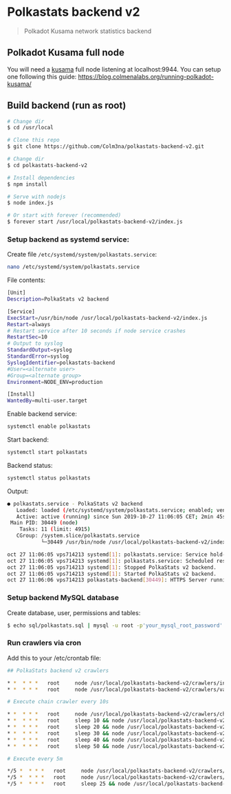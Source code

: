 # Polkastats backend v2

> Polkadot Kusama network statistics backend


## Polkadot Kusama full node

You will need a [kusama](https://kusama.network) full node listening at localhost:9944. You can setup one following this guide: https://blog.colmenalabs.org/running-polkadot-kusama/

## Build backend (run as root)

``` bash
# Change dir
$ cd /usr/local

# Clone this repo
$ git clone https://github.com/Colm3na/polkastats-backend-v2.git

# Change dir
$ cd polkastats-backend-v2

# Install dependencies
$ npm install

# Serve with nodejs
$ node index.js

# Or start with forever (recommended)
$ forever start /usr/local/polkastats-backend-v2/index.js
```

### Setup backend as systemd service:

Create file `/etc/systemd/system/polkastats.service`:

``` bash
nano /etc/systemd/system/polkastats.service
```

File contents:

``` bash
[Unit]
Description=PolkaStats v2 backend

[Service]
ExecStart=/usr/bin/node /usr/local/polkastats-backend-v2/index.js
Restart=always
# Restart service after 10 seconds if node service crashes
RestartSec=10
# Output to syslog
StandardOutput=syslog
StandardError=syslog
SyslogIdentifier=polkastats-backend
#User=<alternate user>
#Group=<alternate group>
Environment=NODE_ENV=production

[Install]
WantedBy=multi-user.target
```

Enable backend service:

``` bash
systemctl enable polkastats
```

Start backend:

``` bash
systemctl start polkastats
```

Backend status:

``` bash
systemctl status polkastats
```

Output:

``` bash
● polkastats.service - PolkaStats v2 backend
   Loaded: loaded (/etc/systemd/system/polkastats.service; enabled; vendor preset: enabled)
   Active: active (running) since Sun 2019-10-27 11:06:05 CET; 2min 45s ago
 Main PID: 30449 (node)
    Tasks: 11 (limit: 4915)
   CGroup: /system.slice/polkastats.service
           └─30449 /usr/bin/node /usr/local/polkastats-backend-v2/index.js

oct 27 11:06:05 vps714213 systemd[1]: polkastats.service: Service hold-off time over, scheduling restart.
oct 27 11:06:05 vps714213 systemd[1]: polkastats.service: Scheduled restart job, restart counter is at 4.
oct 27 11:06:05 vps714213 systemd[1]: Stopped PolkaStats v2 backend.
oct 27 11:06:05 vps714213 systemd[1]: Started PolkaStats v2 backend.
oct 27 11:06:06 vps714213 polkastats-backend[30449]: HTTPS Server running on port 8443

```

### Setup backend MySQL database

Create database, user, permissions and tables:

``` bash
$ echo sql/polkastats.sql | mysql -u root -p'your_mysql_root_password'
```

### Run crawlers via cron

Add this to your /etc/crontab file:

``` bash
## PolkaStats backend v2 crawlers

* *  * * *   root     node /usr/local/polkastats-backend-v2/crawlers/intention.js
* *  * * *   root     node /usr/local/polkastats-backend-v2/crawlers/validator.js

# Execute chain crawler every 10s

* *  * * *   root     node /usr/local/polkastats-backend-v2/crawlers/chain.js
* *  * * *   root     sleep 10 && node /usr/local/polkastats-backend-v2/crawlers/chain.js
* *  * * *   root     sleep 20 && node /usr/local/polkastats-backend-v2/crawlers/chain.js
* *  * * *   root     sleep 30 && node /usr/local/polkastats-backend-v2/crawlers/chain.js
* *  * * *   root     sleep 40 && node /usr/local/polkastats-backend-v2/crawlers/chain.js
* *  * * *   root     sleep 50 && node /usr/local/polkastats-backend-v2/crawlers/chain.js

# Execute every 5m

*/5 *  * * *   root     node /usr/local/polkastats-backend-v2/crawlers/intention_bonded.js
*/5 *  * * *   root     node /usr/local/polkastats-backend-v2/crawlers/validator_bonded.js
*/5 *  * * *   root     sleep 25 && node /usr/local/polkastats-backend-v2/crawlers/system.js
```


